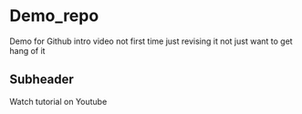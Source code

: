 # Demo_repo

Demo for Github intro video not first time just revising it not just want to get hang of it

## Subheader


Watch tutorial on Youtube